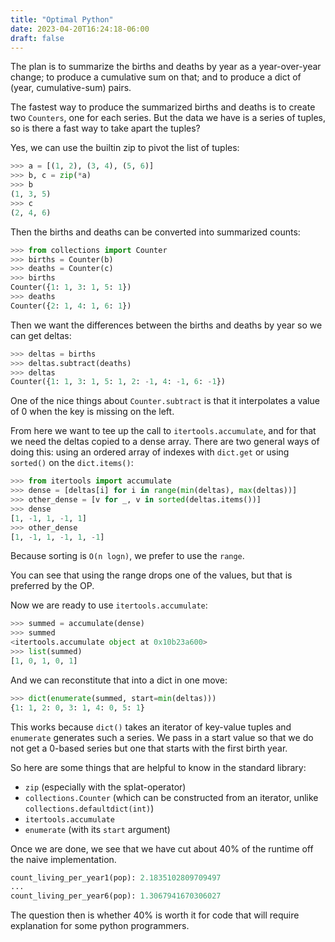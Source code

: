 ```yaml
---
title: "Optimal Python"
date: 2023-04-20T16:24:18-06:00
draft: false
---
```


The plan is to summarize the births and deaths by year as a year-over-year change; to produce a cumulative sum on that; and to produce a dict of (year, cumulative-sum) pairs.

The fastest way to produce the summarized births and deaths is to create two `Counters`, one for each series. But the data we have is a series of tuples, so is there a fast way to take apart the tuples?

Yes, we can use the builtin zip to pivot the list of tuples:

```python
>>> a = [(1, 2), (3, 4), (5, 6)]
>>> b, c = zip(*a)
>>> b
(1, 3, 5)
>>> c
(2, 4, 6)
```

Then the births and deaths can be converted into summarized counts:
```python
>>> from collections import Counter
>>> births = Counter(b)
>>> deaths = Counter(c)
>>> births
Counter({1: 1, 3: 1, 5: 1})
>>> deaths
Counter({2: 1, 4: 1, 6: 1})
```

Then we want the differences between the births and deaths by year so we can get deltas:
```python
>>> deltas = births
>>> deltas.subtract(deaths)
>>> deltas
Counter({1: 1, 3: 1, 5: 1, 2: -1, 4: -1, 6: -1})
```

One of the nice things about `Counter.subtract` is that it interpolates a value of 0 when the key is missing on the left.

From here we want to tee up the call to `itertools.accumulate`, and for that we need the deltas copied to a dense array. There are two general ways of doing this: using an ordered array of indexes with `dict.get` or using `sorted()` on the `dict.items()`:
```python
>>> from itertools import accumulate
>>> dense = [deltas[i] for i in range(min(deltas), max(deltas))]
>>> other_dense = [v for _, v in sorted(deltas.items())]
>>> dense
[1, -1, 1, -1, 1]
>>> other_dense
[1, -1, 1, -1, 1, -1]
```

Because sorting is `O(n logn)`, we prefer to use the `range`.

You can see that using the range drops one of the values, but that is preferred by the OP.

Now we are ready to use `itertools.accumulate`:
```python
>>> summed = accumulate(dense)
>>> summed
<itertools.accumulate object at 0x10b23a600>
>>> list(summed)
[1, 0, 1, 0, 1]
```

And we can reconstitute that into a dict in one move:
```python
>>> dict(enumerate(summed, start=min(deltas)))
{1: 1, 2: 0, 3: 1, 4: 0, 5: 1}
```

This works because `dict()` takes an iterator of key-value tuples and `enumerate` generates such a series. We pass in a start value so that we do not get a 0-based series but one that starts with the first birth year.

So here are some things that are helpful to know in the standard library:
- `zip` (especially with the splat-operator)
- `collections.Counter` (which can be constructed from an iterator, unlike `collections.defaultdict(int)`)
- `itertools.accumulate`
- `enumerate` (with its `start` argument) 

Once we are done, we see that we have cut about 40% of the runtime off the naive implementation.
```python
count_living_per_year1(pop): 2.1835102809709497
...
count_living_per_year6(pop): 1.3067941670306027
```

The question then is whether 40% is worth it for code that will require explanation for some python programmers.

